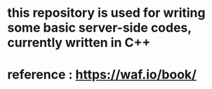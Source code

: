 # this repository is used for writing some basic server-side codes, currently written in C++

# reference : https://waf.io/book/
